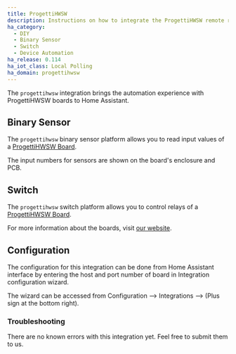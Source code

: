 ```yaml
---
title: ProgettiHWSW
description: Instructions on how to integrate the ProgettiHWSW remote relay boards into Home Assistant.
ha_category:
  - DIY
  - Binary Sensor
  - Switch
  - Device Automation
ha_release: 0.114
ha_iot_class: Local Polling
ha_domain: progettihwsw
---
```


The `progettihwsw` integration brings the automation experience with ProgettiHWSW boards to Home Assistant.

## Binary Sensor

The `progettihwsw` binary sensor platform allows you to read input values of a [ProgettiHWSW Board](http://www.progetti-hw-sw.it/).

The input numbers for sensors are shown on the board's enclosure and PCB.

## Switch

The `progettihwsw` switch platform allows you to control relays of a [ProgettiHWSW Board](http://www.progetti-hw-sw.it/).

For more information about the boards, visit [our website](http://www.progetti-hw-sw.it/).

## Configuration

The configuration for this integration can be done from Home Assistant interface by entering the host and port number of board in Integration configuration wizard.

The wizard can be accessed from Configuration --> Integrations --> (Plus sign at the bottom right).

### Troubleshooting

There are no known errors with this integration yet. Feel free to submit them to us.

